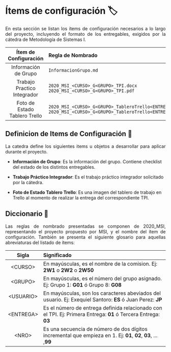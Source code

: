 # Ítems de configuración :label:

<p align="justify">En esta sección se listan los ítems de configuración necesarios a lo largo del proyecto, incluyendo el formato de los entregables, exigidos por la cátedra de Metodología de Sistemas I.</p>

| Ítem de Configuración	| Regla de Nombrado	| Ubicación	| Tipo |
| :------: | :--------  | :--------  | :--------:  |
| Información de Grupo | ``InformacionGrupo.md`` |``2020_MSI/<CURSO>/G<GRUPO>/`` | Proyecto  |
| Trabajo Practico Integrador | ``2020_MSI_<CURSO>_G<GRUPO>_TPI.docx`` ``2020_MSI_<CURSO>_G<GRUPO>_TPI.pdf`` | ``2020_MSI/<CURSO>/G<GRUPO>/TrabajoPracticoIntegrador/`` | Proyecto |
| Foto de Estado Tablero Trello | ``2020_MSI_<CURSO>_G<GRUPO>_TableroTrello<ENTREGA>.png`` ``2020_MSI_<CURSO>_G<GRUPO>_TableroTrello<ENTREGA>.jpg`` | ``2020_MSI/<CURSO>/G<GRUPO>/TrabajoPracticoIntegrador/TableroTrello/`` | Proyecto |



## Definicion de Items de Configuración 📖

<p align="justify">La catedra define los siguientes items u objetos a desarrollar para aplicar durante el proyecto. </p>

* **Información de Grupo**: Es la información del grupo. Contiene checklist del estado de los distintos entregables.

* **Trabajo Práctico Integrador**: Es el trabajo práctico integrador solicitado por la cátedra.

* **Foto de Estado Tablero Trello**: Es una imagen del tablero de trabajo en Trello al momento de realizar la entrega del correspondiente TPI.



## Diccionario 📖

<p align="justify">Las reglas de nombrado presentadas se componen de 2020_MSI, representando el proyecto propuesto por MSI, y el nombre del ítem de configuración. También se presenta el siguiente glosario
para aquellas abreviaturas del listado de ítems:</p>

| Sigla| Significado |
| :------: | :--------  |
| &lt;CURSO&gt; | En mayúsculas, es el nombre de la comision. Ej: **2W1** o **2W2** o **2W50**|
| &lt;GRUPO&gt; | En mayúsculas, es el número del grupo asignado. Ej: Grupo 1: **G01** ó Grupo 8: **G08** |
| &lt;USUARIO&gt; | En mayúsculas, son los caracteres abeviados del usuario. Ej: Exequiel Santoro: **ES** ó Juan Perez: **JP** |
| &lt;ENTREGA&gt; | Es el número de entrega definida relacionado con el TPI. Ej: Primera Entrega: **01** ó Tercera Entrega: **03** |
| &lt;NRO&gt; | Es una secuencia de número de dos dígitos incremental que empieza en 1. Ej: **01**, **02**, **03**, ... ,**99**|
